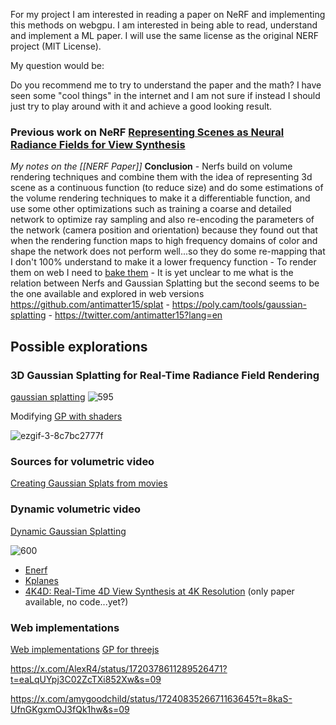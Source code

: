 For my project I  am interested in reading a paper on NeRF and implementing this methods on webgpu. I am interested in being able to read, understand and implement a ML paper. I will use the same license as the original NERF project (MIT License).

My question would be:

Do you recommend me to try to understand the paper and the math? I have seen some "cool things" in the internet and I am not sure if instead I should just try to play around with it and achieve a good looking result.

### Previous work on **NeRF** [Representing Scenes as Neural Radiance Fields for View Synthesis](https://www.matthewtancik.com/nerf)

*My notes on the [[NERF Paper]]*
**Conclusion**
	- Nerfs build on volume rendering techniques and combine them with the idea of representing 3d scene as a continuous function (to reduce size) and do some estimations of the volume rendering techniques to make it a differentiable function, and use some other optimizations such as training a coarse and detailed network to optimize ray sampling and also re-encoding the parameters of the network (camera position and orientation) because they found out that when the rendering function maps to high frequency domains of color and shape the network does not perform well...so they do some re-mapping that I don't 100% understand to make it a lower frequency function
	- To render them on web I need to [bake them](https://phog.github.io/snerg/)
	- It is yet unclear to me what is the relation between Nerfs and Gaussian Splatting but the second seems to be the one available and explored in web versions https://github.com/antimatter15/splat 
	- https://poly.cam/tools/gaussian-splatting 
	- https://twitter.com/antimatter15?lang=en
## Possible explorations

### 3D Gaussian Splatting for Real-Time Radiance Field Rendering
[gaussian splatting](https://github.com/graphdeco-inria/gaussian-splatting) 
![595](ezgif-3-85421be3e1.gif)


Modifying [GP with shaders](https://x.com/Ruben_Fro/status/1712651517310996701?s=20)

![ezgif-3-8c7bc2777f](ezgif-3-8c7bc2777f.gif)

### Sources for volumetric video
[Creating Gaussian Splats from movies](https://youtu.be/8CdLVVny9hc?feature=shared)

### Dynamic volumetric video
[Dynamic Gaussian Splatting](https://dynamic3dgaussians.github.io/?s=09)

![600](ezgif-3-616785f8ff.gif)
- [Enerf](https://zju3dv.github.io/enerf/)
- [Kplanes](https://sarafridov.github.io/K-Planes/)
- [4K4D: Real-Time 4D View Synthesis at 4K Resolution](https://zju3dv.github.io/4k4d/?s=09) (only paper available, no code...yet?)

### Web implementations
[Web implementations](https://whenistheweekend.com/k/GaussianSplats3D/demo/fanPhone.html?s=09)
[GP for threejs](https://github.com/mkkellogg/GaussianSplats3D?s=09)


https://x.com/AlexR4/status/1720378611289526471?t=eaLqUYpj3C02ZcTXi852Xw&s=09

https://x.com/amygoodchild/status/1724083526671163645?t=8kaS-UfnGKgxmOJ3fQk1hw&s=09